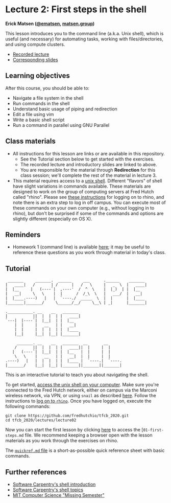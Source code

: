 # Lecture 2: First steps in the shell

**Erick Matsen ([@ematsen](https://twitter.com/ematsen), [matsen.group](http://matsen.group))**

This lesson introduces you to the command line (a.k.a. Unix shell), which is useful (and necessary) for automating tasks, working with files/directories, and using compute clusters.

* [Recorded lecture](https://www.youtube.com/watch?v=dzkacZ2BTjw)
* [Corresponding slides](https://fredhutchio.github.io/tfcb_2020/lectures/lecture02/slides/slides.html)


## Learning objectives

After this course, you should be able to:

- Navigate a file system in the shell
- Run commands in the shell
- Understand basic usage of piping and redirection
- Edit a file using vim
- Write a basic shell script
- Run a command in parallel using GNU Parallel

## Class materials

- All instructions for this lesson are links or are available in this repository.
  - See the Tutorial section below to get started with the exercises.
  - The recorded lecture and introductory slides are linked to above.
  - You are responsible for the material through **Redirection** for this class session; we'll complete the rest of the material in lecture 3.
- This material requires access to a [unix shell](/software/README.md#unix-command-line-shell). Different "flavors" of shell have slight variations in commands available. These materials are designed to work on the group of computing servers at Fred Hutch called "rhino". Please see [these instructions](/software/unix_rhino.md) for logging on to rhino, and note there is an extra step to log in off campus. You can execute most of these commands on your own computer (e.g., without logging in to rhino), but don't be surprised if some of the commands and options are slightly different (especially on OS X).

## Reminders

- Homework 1 (command line) is available [here](/homeworks/homework01); it may be useful to reference these questions as you work through material in today's class.

## Tutorial

     _______     _______.  ______     ___      .______    _______
    |   ____|   /       | /      |   /   \     |   _  \  |   ____|
    |  |__     |   (----`|  ,----'  /  ^  \    |  |_)  | |  |__
    |   __|     \   \    |  |      /  /_\  \   |   ___/  |   __|
    |  |____.----)   |   |  `----./  _____  \  |  |      |  |____
    |_______|_______/     \______/__/     \__\ | _|      |_______|

    .___________. __    __   _______
    |           ||  |  |  | |   ____|
    `---|  |----`|  |__|  | |  |__
        |  |     |   __   | |   __|
        |  |     |  |  |  | |  |____
        |__|     |__|  |__| |_______|

         _______. __    __   _______  __       __
        /       ||  |  |  | |   ____||  |     |  |
       |   (----`|  |__|  | |  |__   |  |     |  |
        \   \    |   __   | |   __|  |  |     |  |
    .----)   |   |  |  |  | |  |____ |  `----.|  `----.
    |_______/    |__|  |__| |_______||_______||_______|


This is an interactive tutorial to teach you about navigating the shell.

To get started, 
[access the unix shell on your computer](/software#unix-command-line-shell).
Make sure you're connected to the Fred Hutch network, 
either on campus via the Marconi wireless network,
via VPN, 
or using `snail` as described [here](/software/unix_rhino.md#off-campus-log-in).
Follow the instructions to [log on to `rhino`](/software/unix_rhino.md#logging-on-to-rhino).
Once you have logged on,
execute the following commands:

    git clone https://github.com/fredhutchio/tfcb_2020.git
    cd tfcb_2020/lectures/lecture02

Now you can start the first lesson by clicking [here](/lectures/lecture02/)
to access the [`01-first-steps.md` file. 
We recommend keeping a browser open with the lesson materials as you work through the exercises on rhino.

The [`quickref.md` file](/lectures/lecture02/quickref.md) is a short-as-possible quick reference sheet with basic commands.

## Further references

* [Software Carpentry's shell introduction](https://swcarpentry.github.io/shell-novice/)
* [Software Carpentry's shell topics](https://carpentries-incubator.github.io/shell-extras/)
* [MIT Computer Science "Missing Semester"](https://missing.csail.mit.edu/)
